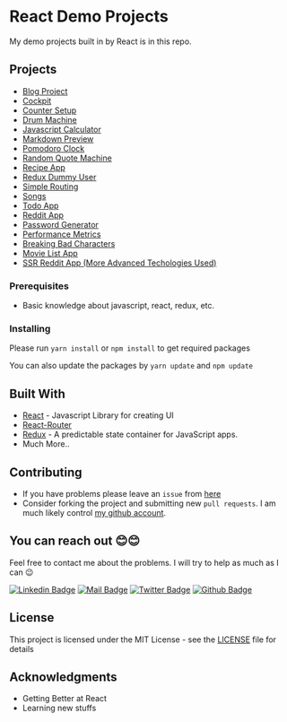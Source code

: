 # React Demo Projects

My demo projects built in by React is in this repo.

## Projects

- [Blog Project](https://github.com/afozbek/React-Demo-Projects/tree/master/Blog)
- [Cockpit](https://github.com/afozbek/React-Demo-Projects/tree/master/Cockpit)
- [Counter Setup](https://github.com/afozbek/React-Demo-Projects/tree/master/Counter%20Setup)
- [Drum Machine](https://github.com/afozbek/React-Demo-Projects/tree/master/Drum%20Machine)
- [Javascript Calculator](https://github.com/afozbek/React-Demo-Projects/tree/master/Javascript%20Calculator)
- [Markdown Preview](https://github.com/afozbek/React-Demo-Projects/tree/master/Markdown%20Preview)
- [Pomodoro Clock](https://github.com/afozbek/React-Demo-Projects/tree/master/Pomodoro%20Clock)
- [Random Quote Machine](https://github.com/afozbek/React-Demo-Projects/tree/master/Random%20Quote%20Machine)
- [Recipe App](https://github.com/afozbek/React-Demo-Projects/tree/master/Recipe%20App)
- [Redux Dummy User](https://github.com/afozbek/React-Demo-Projects/tree/master/Redux%20Dummy%20User)
- [Simple Routing](https://github.com/afozbek/React-Demo-Projects/tree/master/Simple%20Routing)
- [Songs](https://github.com/afozbek/React-Demo-Projects/tree/master/Songs)
- [Todo App](https://github.com/afozbek/React-Demo-Projects/tree/master/Todo%20App)
- [Reddit App](https://github.com/afozbek/React-Demo-Projects/tree/master/Reddit%20Project)
- [Password Generator](https://github.com/afozbek/React-Demo-Projects/tree/master/Password%20Generator)
- [Performance Metrics](https://github.com/afozbek/React-Demo-Projects/tree/master/Performance%20Metrics)
- [Breaking Bad Characters](https://github.com/afozbek/React-Demo-Projects/tree/master/Breaking%20Bad%20Characters)
- [Movie List App](https://github.com/afozbek/movie-tracker-frontend)
- [SSR Reddit App (More Advanced Techologies Used)](https://github.com/afozbek/reddit-frontend)

### Prerequisites

- Basic knowledge about javascript, react, redux, etc.

### Installing

Please run `yarn install` or `npm install` to get required packages

You can also update the packages by `yarn update` and `npm update`

## Built With

- [React](http://reactjs.org/) - Javascript Library for creating UI
- [React-Router](https://reacttraining.com/react-router/web)
- [Redux](https://redux.js.org/) - A predictable state container for JavaScript apps.
- Much More..

## Contributing

- If you have problems please leave an `issue` from [here](https://github.com/afozbek/react-demo-projects/issues)
- Consider forking the project and submitting new `pull requests`. I am much likely control [my github account](https://github.com/afozbek).

## You can reach out 😊😊

Feel free to contact me about the problems. I will try to help as much as I can 😉

[![Linkedin Badge](https://img.shields.io/badge/linkedin-%230077B5.svg?&style=for-the-badge&logo=linkedin&logoColor=white)](https://www.linkedin.com/in/afozbek/)
[![Mail Badge](https://img.shields.io/badge/email-c14438?style=for-the-badge&logo=Gmail&logoColor=white&link=mailto:furkanozbek1995@gmail.com)](mailto:furkanozbek1995@gmail.com)
[![Twitter Badge](https://img.shields.io/badge/twitter-1DA1F2?style=for-the-badge&logo=twitter&logoColor=white)](https://twitter.com/afozbek_)
[![Github Badge](https://img.shields.io/badge/github-333?style=for-the-badge&logo=github&logoColor=white)](https://github.com/afozbek)

## License

This project is licensed under the MIT License - see the [LICENSE](LICENSE) file for details

## Acknowledgments

- Getting Better at React
- Learning new stuffs
